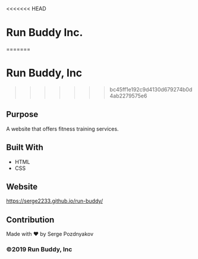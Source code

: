 <<<<<<< HEAD
# Run Buddy Inc.
=======
# Run Buddy, Inc
>>>>>>> bc45ff1e192c9d4130d679274b0d4ab2279575e6

## Purpose
A website that offers fitness training services.

## Built With
* HTML
* CSS

## Website
https://serge2233.github.io/run-buddy/

## Contribution
Made with ❤️ by Serge Pozdnyakov

### ©️2019 Run Buddy, Inc
